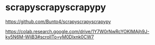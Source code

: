 # scrapyscrapyscrapypy
https://github.com/Bunto4/scrapyscrapyscrapypy

https://colab.research.google.com/drive/1Y7W0rNwRcYOKIMAjh9J-ky5N6M-WljB3#scrollTo=yM0Dlxnk0CW7
